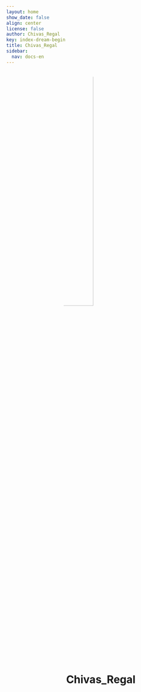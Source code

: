```yaml
---
layout: home
show_date: false
align: center
license: false
author: Chivas_Regal
key: index-dream-begin
title: Chivas_Regal
sidebar:
  nav: docs-en
---
```

<img src="https://img-blog.csdnimg.cn/8548ac55863441f8b62c8c744294dd26.jpg" style="
	height: 40%;
	width: 40%;
	margin-left: 30%;
	border-radius: 50%;
">
<h1 align="center">Chivas_Regal</h1>
